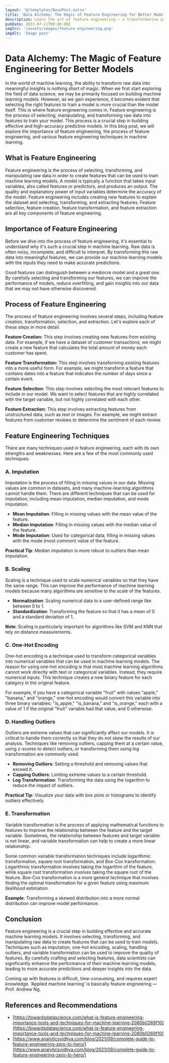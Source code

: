 ```yaml
---
layout: '@/templates/BasePost.astro'
title: 'Data Alchemy: The Magic of Feature Engineering for Better Models'
description: Learn the art of feature engineering — a transformative process in the realm of machine learning. Familiarize yourself with the  techniques of selecting, manipulating, and transforming raw data into influential features that enhance your model's predictive capabilities.
pubDate: 2023-07-11T00:00:00Z
imgSrc: '/assets/images/feature-engineering.png'
imgAlt: 'Image post'
---
```


# Data Alchemy: The Magic of Feature Engineering for Better Models

In the world of machine learning, the ability to transform raw data into meaningful insights is nothing short of magic. When we first start exploring the field of data science, we may be primarily focused on building machine learning models. However, as we gain experience, it becomes evident that selecting the right features to train a model is more crucial than the model itself. This is where feature engineering comes in. Feature engineering is the process of selecting, manipulating, and transforming raw data into features to train your model. This process is a crucial step in building effective and high-accuracy predictive models. In this blog post, we will explore the importance of feature engineering, the process of feature engineering, and various feature engineering techniques in machine learning.

## What is Feature Engineering

Feature engineering is the process of selecting, transforming, and manipulating raw data in order to create features that can be used to train machine learning models. A model is typically a function that takes input variables, also called features or predictors, and produces an output. The quality and explanatory power of input variables determine the accuracy of the model. Feature engineering includes creating new features to explain the dataset and selecting, transforming, and extracting features. Feature selection, feature creation, feature transformation, and feature extraction are all key components of feature engineering.

## Importance of Feature Engineering

Before we dive into the process of feature engineering, it's essential to understand why it's such a crucial step in machine learning. Raw data is often noisy, incomplete, and difficult to interpret. By transforming this raw data into meaningful features, we can provide our machine learning models with the inputs they need to make accurate predictions.

Good features can distinguish between a mediocre model and a great one. By carefully selecting and transforming our features, we can improve the performance of models, reduce overfitting, and gain insights into our data that we may not have otherwise discovered.

## Process of Feature Engineering

The process of feature engineering involves several steps, including feature creation, transformation, selection, and extraction. Let's explore each of these steps in more detail.

**Feature Creation:** This step involves creating new features from existing data. For example, if we have a dataset of customer transactions, we might create a new feature that calculates the total amount of money each customer has spent.

**Feature Transformation:** This step involves transforming existing features into a more useful form. For example, we might transform a feature that contains dates into a feature that indicates the number of days since a certain event.

**Feature Selection:** This step involves selecting the most relevant features to include in our model. We want to select features that are highly correlated with the target variable, but not highly correlated with each other.

**Feature Extraction:** This step involves extracting features from unstructured data, such as text or images. For example, we might extract features from customer reviews to determine the sentiment of each review.

## Feature Engineering Techniques

There are many techniques used in feature engineering, each with its own strengths and weaknesses. Here are a few of the most commonly used techniques:

### A. Imputation

Imputation is the process of filling in missing values in our data. Missing values are common in datasets, and many machine-learning algorithms cannot handle them. There are different techniques that can be used for imputation, including mean imputation, median imputation, and mode imputation. 

- **Mean Imputation**: Filling in missing values with the mean value of the feature.
- **Median Imputation**: Filling in missing values with the median value of the feature.
- **Mode Imputation**: Used for categorical data, filling in missing values with the mode (most common) value of the feature.


**Practical Tip**: Median imputation is more robust to outliers than mean imputation.

### B. Scaling

Scaling is a technique used to scale numerical variables so that they have the same range. This can improve the performance of machine learning models because many algorithms are sensitive to the scale of the features. 

- **Normalization**: Scaling numerical data to a user-defined range like between 0 to 1.
- **Standardization**: Transforming the feature so that it has a mean of 0 and a standard deviation of 1.

**Note**: Scaling is particularly important for algorithms like SVM and KNN that rely on distance measurements.

### C. One-Hot Encoding

One-hot encoding is a technique used to transform categorical variables into numerical variables that can be used in machine learning models. The reason for using one-hot encoding is that most machine learning algorithms cannot work directly with text or categorical variables. Instead, they require numerical inputs. This technique creates a new binary feature for each category in the original feature. 

For example, if you have a categorical variable "fruit" with values "apple," "banana," and "orange," one-hot encoding would convert this variable into three binary variables: "is_apple," "is_banana," and "is_orange," each with a value of 1 if the original "fruit" variable had that value, and 0 otherwise.

### D. Handling Outliers

Outliers are extreme values that can significantly affect our models. It is critical to handle them correctly so that they do not skew the results of our analysis. Techniques like removing outliers, capping them at a certain value, using z-scores to detect outliers, or transforming them using log transformation are commonly used.

- **Removing Outliers**: Setting a threshold and removing values that exceed it.
- **Capping Outliers**: Limiting extreme values to a certain threshold.
- **Log Transformation**: Transforming the data using the logarithm to reduce the impact of outliers.

**Practical Tip**: Visualize your data with box plots or histograms to identify outliers effectively.

### E. Transformation

Variable transformation is the process of applying mathematical functions to features to improve the relationship between the feature and the target variable. Sometimes, the relationship between features and target variable is not linear, and variable transformation can help to create a more linear relationship.

Some common variable transformation techniques include logarithmic transformation, square root transformation, and Box-Cox transformation. Logarithmic transformation involves taking the logarithm of the feature, while square root transformation involves taking the square root of the feature. Box-Cox transformation is a more general technique that involves finding the optimal transformation for a given feature using maximum likelihood estimation.

**Example**: Transforming a skewed distribution into a more normal distribution can improve model performance.

## Conclusion

Feature engineering is a crucial step in building effective and accurate machine learning models. It involves selecting, transforming, and manipulating raw data to create features that can be used to train models. Techniques such as imputation, one-hot encoding, scaling, handling outliers, and variable transformation can be used to improve the quality of features. By carefully crafting and selecting features, data scientists can significantly enhance the performance of their machine learning models, leading to more accurate predictions and deeper insights into the data.

Coming up with features is difficult, time-consuming, and requires expert knowledge. ‘Applied machine learning’ is basically feature engineering — Prof. Andrew Ng.

## References and Recommendations

- [https://towardsdatascience.com/what-is-feature-engineering-importance-tools-and-techniques-for-machine-learning-2080b0269f10](https://towardsdatascience.com/what-is-feature-engineering-importance-tools-and-techniques-for-machine-learning-2080b0269f10)
- [https://www.analyticsvidhya.com/blog/2021/09/complete-guide-to-feature-engineering-zero-to-hero/](https://www.analyticsvidhya.com/blog/2021/09/complete-guide-to-feature-engineering-zero-to-hero/)